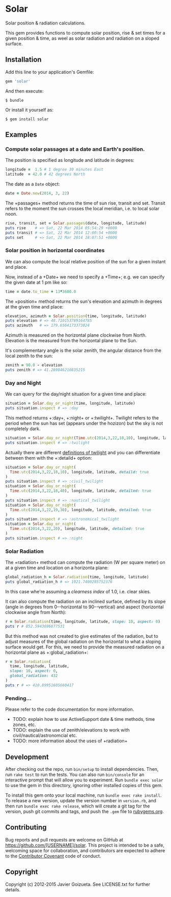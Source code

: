 # Solar

Solar position & radiation calculations.

This gem provides functions to compute solar position, rise & set times for a given position & time,
as weel as solar radiation and radiation on a sloped surface.

## Installation

Add this line to your application's Gemfile:

```ruby
gem 'solar'
```

And then execute:

    $ bundle

Or install it yourself as:

    $ gem install solar

## Examples

### Compute solar passages at a date and Earth's position.

The position is specified as longitude and latitude in degrees:

```ruby
longitude =  1.5 # 1 degree 30 minutes East
latitude  = 42.0 # 42 degrees North
```

The date as a `Date` object:
```ruby
date = Date.new(2014, 3, 22)
```

The +passages+ method returns the time of sun rise, transit and set.
Transit refers to the moment the sun crosses the local meridian, i.e.
to local solar noon.

```ruby
rise, transit, set = Solar.passages(date, longitude, latitude)
puts rise    # => Sat, 22 Mar 2014 05:54:29 +0000
puts transit # => Sat, 22 Mar 2014 12:00:54 +0000  
puts set     # => Sat, 22 Mar 2014 18:07:51 +0000
```

### Solar position in horizontal coordinates

We can also compute the local relative position of the sun
for a given instant and place.

Now, instead of a +Date+ we need to specify a +Time+; e.g.
we can specify the given date at 1 pm like so:

```ruby
time = date.to_time + 13*3600.0
```

The +position+ method returns the sun's elevation and azimuth in degrees
at the given time and place:

```ruby
elevation, azimuth = Solar.position(time, longitude, latitude)
puts elevation # => 48.710153789164785
puts azimuth   # => 179.6564173373824
```

Azimuth is measured on the horizontal plane clockwise from North.
Elevation is the measured from the horizontal plane to the Sun.

It's complementary angle is the solar zenith, the angular distance from
the local zenith to the sun:

```ruby
zenith = 90.0 - elevation
puts zenith # => 41.289846210835215
```

### Day and Night

We can query for the day/night situation for a given time and place:

```ruby
situation = Solar.day_or_night(time, longitude, latitude)
puts situation.inspect # => :day
```

This method returns +:day+, +:night+ or +:twilight+.
Twilight refers to the period when the sun has set (appears under the hozizon)
but the sky is not completely dark.

```ruby
situation = Solar.day_or_night(Time.utc(2014,3,22,18,10), longitude, latitude)
puts situation.inspect # => :twilight
```

Actually there are different
[definitions of twilight](https://en.wikipedia.org/wiki/Twilight#Definitions)
and you can differentiate between them with the +:detaild+ option:

```ruby
situation = Solar.day_or_night(
  Time.utc(2014,3,22,18,10), longitude, latitude, detaild: true
)
puts situation.inspect # => :civil_twilight
situation = Solar.day_or_night(
  Time.utc(2014,3,22,18,40), longitude, latitude, detailed: true
)
puts situation.inspect # => :nautical_twilight
situation = Solar.day_or_night(
  Time.utc(2014,3,22,19,30), longitude, latitude, detailed: true
)
puts situation.inspect # => :astronomical_twilight
situation = Solar.day_or_night(
  Time.utc(2014,3,22,20), longitude, latitude, detailed: true
)
puts situation.inspect # => :night
```

### Solar Radiation

The +radiation+ method can compute the radiation (W per square meter)
on at a given time and location on a horizonta plane:

```ruby
global_radiation_h = Solar.radiation(time, longitude, latitude)
puts global_radiation_h # => 1021.7400285752376
```

In this case whe're assuming a *clearness index* of 1.0, i.e.
clear skies.

It can also compute the radiation on an inclined surface, defined by
its slope (angle in degrees from 0--horizontal to 90--vertical)
and aspect (horizontal clockwise angle from North):

```ruby
r = Solar.radiation(time, longitude, latitude, slope: 10, aspect: 0)
puts r # 852.5943696877531
```

But this method was not created to give estimates of the radiation, but
to adjust measures of the global radiation on the horizontal to what
a sloping surface would get. For this, we need to provide the
measured radiation on a horizontal plane as +:global_radiation+:

```ruby
r = Solar.radiation(
  time, longitude, latitude,
  slope: 10, aspect: 0,
  global_radiation: 432
)
puts r # => 410.89951605660417
```

### Pending...

Please refer to the code documentation for more information.

* TODO: explain how to use ActiveSupport date & time methods, time zones, etc.
* TODO: explain the use of zenith/elevations to work with civil/nautical/astronomcial etc.
* TODO: more information about the uses of +radiation+

## Development

After checking out the repo, run `bin/setup` to install dependencies. Then, run `rake test` to run the tests. You can also run `bin/console` for an interactive prompt that will allow you to experiment. Run `bundle exec solar` to use the gem in this directory, ignoring other installed copies of this gem.

To install this gem onto your local machine, run `bundle exec rake install`. To release a new version, update the version number in `version.rb`, and then run `bundle exec rake release`, which will create a git tag for the version, push git commits and tags, and push the `.gem` file to [rubygems.org](https://rubygems.org).

## Contributing

Bug reports and pull requests are welcome on GitHub at https://github.com/[USERNAME]/solar. This project is intended to be a safe, welcoming space for collaboration, and contributors are expected to adhere to the [Contributor Covenant](contributor-covenant.org) code of conduct.


## Copyright

Copyright (c) 2012-2015 Javier Goizueta. See LICENSE.txt for
further details.
